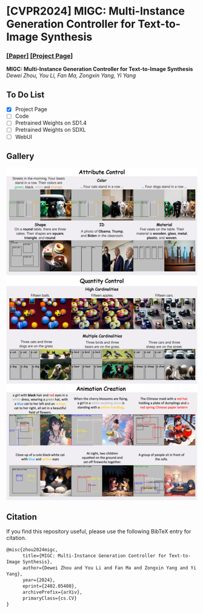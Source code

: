 
# [CVPR2024] MIGC: Multi-Instance Generation Controller for Text-to-Image Synthesis
### [[Paper]](https://arxiv.org/pdf/2402.05408.pdf)     [[Project Page]](https://migcproject.github.io/)
**MIGC: Multi-Instance Generation Controller for Text-to-Image Synthesis**
<br>_Dewei Zhou, You Li, Fan Ma, Zongxin Yang, Yi Yang_<br>
## To Do List
- [x] Project Page
- [ ] Code
- [ ] Pretrained Weights on SD1.4
- [ ] Pretrained Weights on SDXL
- [ ] WebUI
## Gallery
![attr_control](figures/attr_control.png)
![quantity_control](figures/quantity_control.png)
![animation_creation](figures/animation_creation.png)


## Citation
If you find this repository useful, please use the following BibTeX entry for citation.
```
@misc{zhou2024migc,
      title={MIGC: Multi-Instance Generation Controller for Text-to-Image Synthesis}, 
      author={Dewei Zhou and You Li and Fan Ma and Zongxin Yang and Yi Yang},
      year={2024},
      eprint={2402.05408},
      archivePrefix={arXiv},
      primaryClass={cs.CV}
}
```